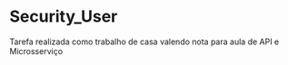 # Security_User
Tarefa realizada como trabalho de casa valendo nota para aula de API e Microsserviço
